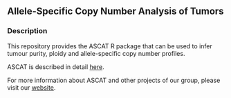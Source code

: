 ## Allele-Specific Copy Number Analysis of Tumors

### Description

This repository provides the ASCAT R package that can be used to infer tumour purity, ploidy and
allele-specific copy number profiles.

ASCAT is described in detail [here](http://www.ncbi.nlm.nih.gov/pubmed/20837533).

For more information about ASCAT and other projects of our group, please visit our [website](https://www.crick.ac.uk/research/a-z-researchers/researchers-v-y/peter-van-loo/software/).
